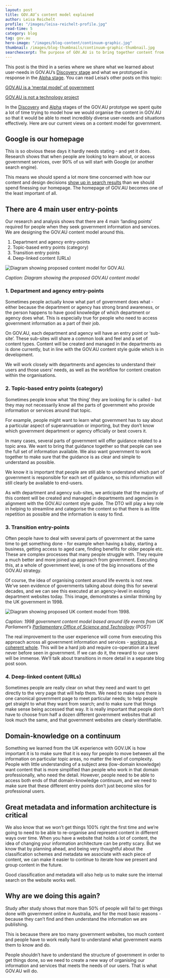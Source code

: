 ```yaml
---
layout: post
title: GOV.AU’s content model explained 
author: Leisa Reichelt
profile: "/images/leisa-reichelt-profile.jpg"
read-time: 5
category: blog
tag: gov.au
hero-image: "/images/blog-content/continuum-graphic.jpg"
thumbnail: /images/blog-thumbnails/continuum-graphic-thumbnail.jpg
searchexcerpt: The purpose of GOV.AU is to bring together content from hundreds of government websites into 1 place, designed around the needs of our users. That’s a big job because we have a lot of users with a huge number of diverse needs. DTO’s Head of Service Design, Leisa Reichelt, shares our current thinking around trying to meet this enormous challenge.
---
```

This post is the third in a series where we share what we learned about user-needs in GOV.AU’s [Discovery stage]({{site.url}}/standard/service-design-and-delivery-process/discovery/) and what we prototyped in response in the  [Alpha stage]({{site.url}}/blog/gov-au-passes-alpha-assessment/). You can read Leisa’s other posts on this topic: 

[GOV.AU is a ‘mental model’ of government]({{site.url}}/blog/gov-au-is-a-mental-model-for-government/)

[GOV.AU is not a technology project]({{site.url}}/blog/gov-au-is-not-a-technology-project/)

In the [Discovery]({{site.url}}/standard/service-design-and-delivery-process/discovery/) and [Alpha]({{site.url}}/blog/gov-au-passes-alpha-assessment/) stages of the GOV.AU prototype we spent quite a lot of time trying to model how we would organise the content in GOV.AU so that it would be able to meet incredibly diverse user-needs and situations effectively. Here are our current views on a content model for government.

## Google is our homepage

This is so obvious these days it hardly needs stating - and yet it does. Research shows that when people are looking to learn about, or access government services, over 90% of us will start with Google (or another search engine).

This means we should spend a lot more time concerned with how our content and design decisions [show up in search results]({{site.url}}/blog/your-homepage-is-not-your-front-door/) than we should spend finessing our homepage. The homepage of GOV.AU becomes one of the least important of all.

## There are 4 main user entry-points

Our research and analysis shows that there are 4 main ‘landing points’ required for people when they seek government information and services. We are designing the GOV.AU content model around this.

1. Department and agency entry-points
2. Topic-based entry points (category)
3. Transition entry points
4. Deep-linked content (URLs)

![Diagram showing proposed content model for GOV.AU.]({{site.url}}{{page.hero-image}})

*Caption: Diagram showing the proposed GOV.AU content model*

### 1. Department and agency entry-points

Sometimes people actually know what part of government does what - either because the department or agency has strong brand awareness, or the person happens to have good knowledge of which department or agency does what. This is especially true for people who need to access government information as a part of their job. 

On GOV.AU, each department and agency will have an entry point or ‘sub-site’. These sub-sites will share a common look and feel and a set of content types. Content will be created and managed in the departments as is done currently, but in line with the GOV.AU content style guide which is in development.

We will work closely with departments and agencies to understand their users and those users’ needs, as well as the workflow for content creation within the organisations.

### 2. Topic-based entry points (category)

Sometimes people know what ‘the thing’ they are looking for is called - but they may not necessarily know all the parts of government who provide information or services around that topic. 

For example, people might want to learn what government has to say about a particular aspect of superannuation or importing, but they don’t know which government department or agency officially or best covers it.

In many cases, several parts of government will offer guidance related to a topic area. We want to bring that guidance together so that people can see the full set of information available. We also want government to work together to make sure that the guidance is as clear and simple to understand as possible.

We know it is important that people are still able to understand which part of government is responsible for each set of guidance, so this information will still clearly be available to end-users.

As with department and agency sub-sites, we anticipate that the majority of this content will be created and managed in departments and agencies in alignment with the GOV.AU content style guide. The DTO will play a key role in helping to streamline and categorise the content so that there is as little repetition as possible and the information is easy to find.

### 3. Transition entry-points

Often people have to deal with several parts of government at the same time to get something done - for example when having a baby, starting a business, getting access to aged care, finding benefits for older people etc. These are complex processes that many people struggle with. They require a much better and more joined up approach from government. Executing this, at a whole of government level, is one of the big innovations of the GOV.AU strategy.

Of course, the idea of organising content around life events is not new. We’ve seen evidence of governments talking about doing this for several decades, and we can see this executed at an agency-level in existing department websites today. This image, demonstrates a similar thinking by the UK government in 1998.

![Diagram showing proposed UK content model from 1998.]({{site.url}}/images/blog-content/1998-government-content.jpg)

*Caption: 1998 government content model based around life events from UK Parliament’s [Parliamentary Office of Science and Technology](http://www.parliament.uk/post) (POST)*

The real improvement to the user experience will come from executing this approach across all government information and services - [working as a coherent whole](http://www.finance.gov.au/resource-management/introduction/pmra/). This will be a hard job and require co-operation at a level never before seen in government. If we can do it, the reward to our users will be immense. We’ll talk about transitions in more detail in a separate blog post soon.

### 4. Deep-linked content (URLs)

Sometimes people are really clear on what they need and want to get directly to the very page that will help them. We need to make sure there is one canonical government page to meet particular needs; to help people get straight to what they want from search; and to make sure that things make sense being accessed that way. It is really important that people don’t have to choose from half a dozen different government websites that all look much the same, and that government websites are clearly identifiable. 

## Domain-knowledge on a continuum

Something we learned from the UK experience with GOV.UK is how important it is to make sure that it is easy for people to move between all the information on particular topic areas, no matter the level of complexity. People with little understanding of a subject area (low-domain knowledge) want content that is more simplified than people who work in that domain professionally, who need the detail. However, people need to be able to access both ends of that domain-knowledge continuum, and we need to make sure that these different entry points don’t just become silos for professional users.

## Great metadata and information architecture is critical

We also know that we won’t get things 100% right the first time and we’re going to need to be able to re-organise and represent content in different ways over time. When you have a website that holds a lot of content, the idea of changing your information architecture can be pretty scary. But we know that by planning ahead, and being very thoughtful about the classification schemes and metadata we associate with each piece of content, we can make it easier to continue to iterate how we present and group content in the future. 

Good classification and metadata will also help us to make sure the internal search on the website works well.

## Why are we doing this again?

Study after study shows that more than 50% of people will fail to get things done with government online in Australia, and for the most basic reasons - because they can’t find and then understand the information we are publishing. 

This is because there are too many government websites, too much content and people have to work really hard to understand what government wants them to know and do.

People shouldn’t have to understand the structure of government in order to get things done, so we need to create a new way of organising our information and services that meets the needs of our users. That is what GOV.AU will do.
